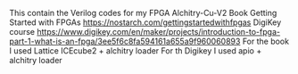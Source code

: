 This contain the Verilog codes for my FPGA Alchitry-Cu-V2
Book Getting Started with FPGAs https://nostarch.com/gettingstartedwithfpgas
DigiKey course https://www.digikey.com/en/maker/projects/introduction-to-fpga-part-1-what-is-an-fpga/3ee5f6c8fa594161a655a9f960060893
For the book I used Lattice ICEcube2 + alchitry loader
For th Digikey I used apio + alchitry loader